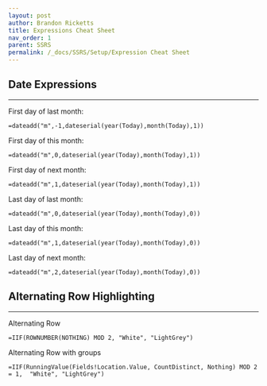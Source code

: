 ```yaml
---
layout: post
author: Brandon Ricketts
title: Expressions Cheat Sheet
nav_order: 1
parent: SSRS
permalink: /_docs/SSRS/Setup/Expression Cheat Sheet
---
```


## Date Expressions
---
  First day of last month: 
```
=dateadd("m",-1,dateserial(year(Today),month(Today),1))  
```
  First day of this month: 
```
=dateadd("m",0,dateserial(year(Today),month(Today),1))  
```
  First day of next month: 
```
=dateadd("m",1,dateserial(year(Today),month(Today),1))  
```
  Last day of last month: 
```
=dateadd("m",0,dateserial(year(Today),month(Today),0)) 
```
  Last day of this month: 
```
=dateadd("m",1,dateserial(year(Today),month(Today),0)) 
```
  Last day of next month: 
```
=dateadd("m",2,dateserial(year(Today),month(Today),0)) 
```

## Alternating Row Highlighting
---
  Alternating Row
```
=IIF(ROWNUMBER(NOTHING) MOD 2, "White", "LightGrey") 
```
  Alternating Row with groups
```
=IIF(RunningValue(Fields!Location.Value, CountDistinct, Nothing) MOD 2 = 1,  "White", "LightGrey") 
```
 